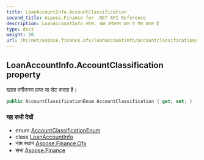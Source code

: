 ```yaml
---
title: LoanAccountInfo.AccountClassification
second_title: Aspose.Finance for .NET API Reference
description: LoanAccountInfo संपत्त. खत वर्गकरण प्रप्त य सेट करत है
type: docs
weight: 20
url: /hi/net/aspose.finance.ofx/loanaccountinfo/accountclassification/
---
```

## LoanAccountInfo.AccountClassification property

खाता वर्गीकरण प्राप्त या सेट करता है।

```csharp
public AccountClassificationEnum AccountClassification { get; set; }
```

### यह सभी देखें

* enum [AccountClassificationEnum](../../accountclassificationenum/)
* class [LoanAccountInfo](../)
* नाम स्थान [Aspose.Finance.Ofx](../../loanaccountinfo/)
* सभा [Aspose.Finance](../../../)


